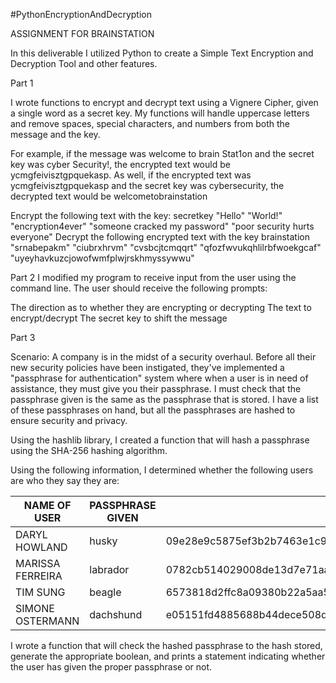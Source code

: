 #PythonEncryptionAndDecryption

ASSIGNMENT FOR BRAINSTATION

In this deliverable I utilized Python to create a Simple Text Encryption and Decryption Tool and other features.


Part 1

I wrote functions to encrypt and decrypt text using a Vignere Cipher, given a single word as a secret key. My functions will handle uppercase letters and remove spaces, special characters, and numbers from both the message and the key.

For example, if the message was welcome to brain Stat1on and the secret key was cyber Security!, the encrypted text would be ycmgfeivisztgpquekasp. As well, if the encrypted text was ycmgfeivisztgpquekasp and the secret key was cybersecurity, the decrypted text would be welcometobrainstation

Encrypt the following text with the key: secretkey
"Hello"
"World!"
"encryption4ever"
"someone cracked my password"
"poor security hurts everyone"
Decrypt the following encrypted text with the key brainstation
"srnabepakm"
"ciubrxhrvm"
"cvsbcjtcmqqrt"
"qfozfwvukqhlilrbfwoekgcaf"
"uyeyhavkuzcjowofwmfplwjrskhmyssywwu"


Part 2
I modified my program to receive input from the user using the command line. The user should receive the following prompts:

The direction as to whether they are encrypting or decrypting
The text to encrypt/decrypt
The secret key to shift the message


Part 3

Scenario: A company is in the midst of a security overhaul. Before all their new security policies have been instigated, they've implemented a "passphrase for authentication" system where when a user is in need of assistance, they must give you their passphrase. I must check that the passphrase given is the same as the passphrase that is stored. I have a list of these passphrases on hand, but all the passphrases are hashed to ensure security and privacy.

Using the hashlib library, I created a function that will hash a passphrase using the SHA-256 hashing algorithm.

Using the following information, I determined whether the following users are who they say they are:

| NAME OF USER	        |PASSPHRASE GIVEN	        |HASH STORED
|-----------------------|-------------------------|-----------------------------------------------------------------
|DARYL HOWLAND	        |husky	                  |09e28e9c5875ef3b2b7463e1c9adc3cefbd35af73283f9f9281dc9b8c48f9524
|MARISSA FERREIRA	    	|labrador	                |0782cb514029008de13d7e71aa1662c310b08d0d0abb29b3220466c0f3b08c1f
|TIM SUNG	            	|beagle	                  |6573818d2ffc8a09380b22a5aa517a33cca87f54e51897ee8e64b45166a76e51
|SIMONE OSTERMANN	     	|dachshund	              |e05151fd4885688b44dece508de93cfcbe7cacb262d1d3999f9287014ab5bfb7

I wrote a function that will check the hashed passphrase to the hash stored, generate the appropriate boolean, and prints a statement indicating whether the user has given the proper passphrase or not.
